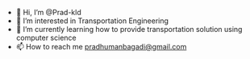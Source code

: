 - 👋 Hi, I’m @Prad-kld
- 👀 I’m interested in Transportation Engineering
- 🌱 I’m currently learning how to provide transportation solution using computer science
- 📫 How to reach me pradhumanbagadi@gmail.com
<!---
Prad-kld/Prad-kld is a ✨ special ✨ repository because its `README.md` (this file) appears on your GitHub profile.
You can click the Preview link to take a look at your changes.
--->
